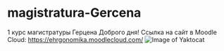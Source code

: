 # magistratura-Gercena
1 курс магистратуры Герцена
Доброго дня!
Ссылка на сайт в Moodle Cloud: https://ehrgonomika.moodlecloud.com/
![Image of Yaktocat](http://secrets-of-women.ru/wp-content/uploads/2015/06/7-uprajnenii-dlya-schei_.jpg)
